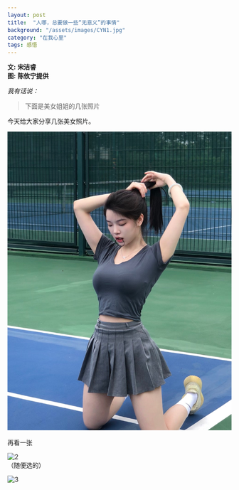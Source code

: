 ```yaml
---
layout: post
title:  "人哪，总要做一些“无意义”的事情"
background: "/assets/images/CYN1.jpg"
category: "在我心里"
tags: 感悟
---
```


**文:** **宋洁睿**  
**图:** **陈攸宁提供**


_我有话说：_

> 下面是美女姐姐的几张照片 

今天给大家分享几张美女照片。

![1](../assets/images/CYN2.jpg)  

再看一张 

![2](../assets/images/CYN3.jpg)  
（随便选的）

![3](../assets/images/CYN4.jpg)  

